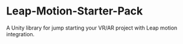 # Leap-Motion-Starter-Pack
A Unity library for jump starting your VR/AR project with Leap motion integration.
